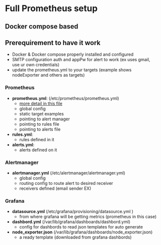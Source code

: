 # Full Prometheus setup 
## Docker compose based 
## Prerequirement to have it work 
  - Docker & Docker compose properly installed and configured
  - SMTP configuration auth and appPw for alert to work (ex uses gmail, use ur own credentials)
  - update the prometheus.yml to your targets (example shows nodeExporter and others as targets)
### Prometheus
  - **prometheus.yml**: (/etc/prometheus/prometheus.yml)
    - [more detail in this file](overview_prometheusDotYaml.md)
    - global config
    - static target examples
    - pointing to alert manager
    - pointing to rules file
    - pointing to alerts file
  - **rules.yml**:
    - rules defined in it
  - **alerts.yml**:
    - alerts defined on it 
### Alertmanager
  - **alertmanager.yml** (/etc/alertmanager/alertmanager.yml)
    - global config
    - routing config to route alert to desired receiver
    - receivers defined (email sender EX)
### Grafana
  - **datasource.yml** (/etc/grafana/provisioning/datasource.yml )
    - from where grafana will be getting metrics (prometheus in this case)
  - **dashbord.yml** (/var/lib/grafana/dashboards/dashbord.yml)
    - config for dashbords to read json templates for auto generate
  - **node_exporter.json** (/var/lib/grafana/dashboards/node_exporter.json)
    - a ready template (downloaded from grafana dashbords)
